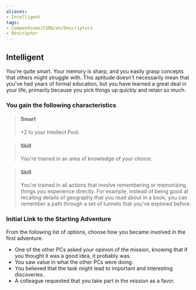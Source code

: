 ```yaml
---
aliases:
- Intelligent
tags:
- Compendiums/CSRD/en/Descriptors
- Descriptor
---
```


## Intelligent  
You're quite smart. Your memory is sharp, and you easily grasp concepts that others might struggle with. This aptitude doesn't necessarily mean that you've had years of formal education, but you have learned a great deal in your life, primarily because you pick things up quickly and retain so much.
### You gain the following characteristics  
> #### Smart
> +2 to your Intellect Pool.  

> #### Skill
> You're trained in an area of knowledge of your choice.  

> #### Skill
> You're trained in all actions that involve remembering or memorizing things you experience directly. For example, instead of being good at recalling details of geography that you read about in a book, you can remember a path through a set of tunnels that you've explored before.  

### Initial Link to the Starting Adventure  
From the following list of options, choose how you became involved in the first adventure.  
- One of the other PCs asked your opinion of the mission, knowing that if you thought it was a good idea, it probably was.  
- You saw value in what the other PCs were doing.  
- You believed that the task might lead to important and interesting discoveries.  
- A colleague requested that you take part in the mission as a favor.  
